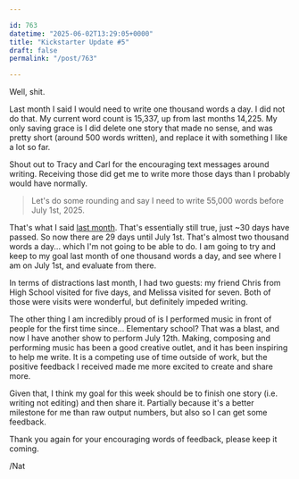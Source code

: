```yaml
---

id: 763
datetime: "2025-06-02T13:29:05+0000"
title: "Kickstarter Update #5"
draft: false
permalink: "/post/763"

---
```


Well, shit.

Last month I said I would need to write one thousand words a day. I did not do that. My current word count is 15,337, up from last months 14,225. My only saving grace is I did delete one story that made no sense, and was pretty short (around 500 words written), and replace it with something I like a lot so far.

Shout out to Tracy and Carl for the encouraging text messages around writing. Receiving those did get me to write more those days than I probably would have normally.

> Let's do some rounding and say I need to write 55,000 words before July 1st, 2025.

That's what I said [last month](https://writing.natwelch.com/post/761). That's essentially still true, just ~30 days have passed. So now there are 29 days until July 1st. That's almost two thousand words a day... which I'm not going to be able to do. I am going to try and keep to my goal last month of one thousand words a day, and see where I am on July 1st, and evaluate from there.

In terms of distractions last month, I had two guests: my friend Chris from High School visited for five days, and Melissa visited for seven. Both of those were visits were wonderful, but definitely impeded writing. 

The other thing I am incredibly proud of is I performed music in front of people for the first time since... Elementary school? That was a blast, and now I have another show to perform July 12th. Making, composing and performing music has been a good creative outlet, and it has been inspiring to help me write. It is a competing use of time outside of work, but the positive feedback I received made me more excited to create and share more.

Given that, I think my goal for this week should be to finish one story (i.e. writing not editing) and then share it. Partially because it's a better milestone for me than raw output numbers, but also so I can get some feedback.

Thank you again for your encouraging words of feedback, please keep it coming.

/Nat
